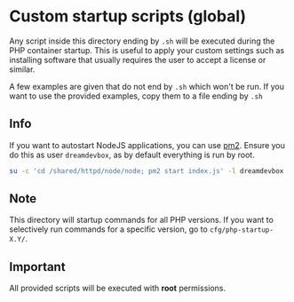 # Custom startup scripts (global)

Any script inside this directory ending by `.sh` will be executed during the PHP container startup.
This is useful to apply your custom settings such as installing software that usually requires
the user to accept a license or similar.

A few examples are given that do not end by `.sh` which won't be run. If you want to use the
provided examples, copy them to a file ending by `.sh`


## Info

If you want to autostart NodeJS applications, you can use [pm2](https://github.com/Unitech/pm2).
Ensure you do this as user `dreamdevbox`, as by default everything is run by root.

```bash
su -c 'cd /shared/httpd/node/node; pm2 start index.js' -l dreamdevbox
```


## Note

This directory will startup commands for all PHP versions. If you want to selectively run commands
for a specific version, go to `cfg/php-startup-X.Y/`.


## Important

All provided scripts will be executed with **root** permissions.
